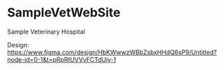 # SampleVetWebSite
Sample Veterinary Hospital

Design: https://www.figma.com/design/HbKWwwzWBbZsbxHHdQ6sP9/Untitled?node-id=0-1&t=pRpRtUVVvFCTdUiy-1
